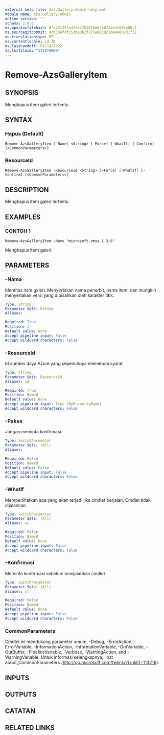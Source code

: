 ```yaml
---
external help file: Azs.Gallery.Admin-help.xml
Module Name: Azs.Gallery.Admin
online version: ''
schema: 2.0.0
ms.openlocfilehash: 8fc33149fa47c6c70207bebfe87e554fe7eb60cf
ms.sourcegitcommit: dcb33efdfc53ba0b2f271e883021de84878d1f31
ms.translationtype: MT
ms.contentlocale: id-ID
ms.lasthandoff: 04/14/2022
ms.locfileid: "141878900"
---
```

# Remove-AzsGalleryItem

## SYNOPSIS
Menghapus item galeri tertentu.

## SYNTAX

### Hapus (Default)
```
Remove-AzsGalleryItem [-Name] <String> [-Force] [-WhatIf] [-Confirm] [<CommonParameters>]
```

### ResourceId
```
Remove-AzsGalleryItem -ResourceId <String> [-Force] [-WhatIf] [-Confirm] [<CommonParameters>]
```

## DESCRIPTION
Menghapus item galeri tertentu.

## EXAMPLES

### CONTOH 1
```
Remove-AzsGalleryItem -Name "microsoft.vmss.1.3.6"
```

Menghapus item galeri.

## PARAMETERS

### -Nama
Identitas item galeri.
Menyertakan nama penerbit, nama item, dan mungkin menyertakan versi yang dipisahkan oleh karakter titik.

```yaml
Type: String
Parameter Sets: Delete
Aliases:

Required: True
Position: 1
Default value: None
Accept pipeline input: False
Accept wildcard characters: False
```

### -ResourceId
Id sumber daya Azure yang sepenuhnya memenuhi syarat.

```yaml
Type: String
Parameter Sets: ResourceId
Aliases: id

Required: True
Position: Named
Default value: None
Accept pipeline input: True (ByPropertyName)
Accept wildcard characters: False
```

### -Paksa
Jangan meminta konfirmasi.

```yaml
Type: SwitchParameter
Parameter Sets: (All)
Aliases:

Required: False
Position: Named
Default value: False
Accept pipeline input: False
Accept wildcard characters: False
```

### -WhatIf
Memperlihatkan apa yang akan terjadi jika cmdlet berjalan.
Cmdlet tidak dijalankan.

```yaml
Type: SwitchParameter
Parameter Sets: (All)
Aliases: wi

Required: False
Position: Named
Default value: None
Accept pipeline input: False
Accept wildcard characters: False
```

### -Konfirmasi
Meminta konfirmasi sebelum menjalankan cmdlet.

```yaml
Type: SwitchParameter
Parameter Sets: (All)
Aliases: cf

Required: False
Position: Named
Default value: None
Accept pipeline input: False
Accept wildcard characters: False
```

### CommonParameters
Cmdlet ini mendukung parameter umum: -Debug, -ErrorAction, -ErrorVariable, -InformationAction, -InformationVariable, -OutVariable, -OutBuffer, -PipelineVariable, -Verbose, -WarningAction, and -WarningVariable. Untuk informasi selengkapnya, lihat about_CommonParameters (http://go.microsoft.com/fwlink/?LinkID=113216).

## INPUTS

## OUTPUTS

## CATATAN

## RELATED LINKS
